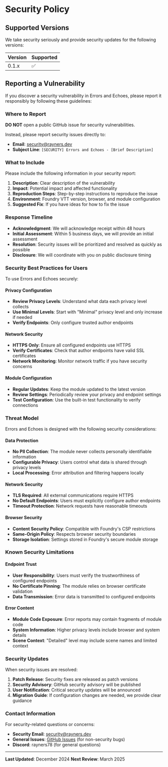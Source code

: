 # Security Policy

## Supported Versions

We take security seriously and provide security updates for the following versions:

| Version | Supported          |
| ------- | ------------------ |
| 0.1.x   | :white_check_mark: |

## Reporting a Vulnerability

If you discover a security vulnerability in Errors and Echoes, please report it responsibly by following these guidelines:

### Where to Report

**DO NOT** open a public GitHub issue for security vulnerabilities.

Instead, please report security issues directly to:
- **Email**: security@rayners.dev
- **Subject Line**: `[SECURITY] Errors and Echoes - [Brief Description]`

### What to Include

Please include the following information in your security report:

1. **Description**: Clear description of the vulnerability
2. **Impact**: Potential impact and affected functionality
3. **Reproduction Steps**: Step-by-step instructions to reproduce the issue
4. **Environment**: Foundry VTT version, browser, and module configuration
5. **Suggested Fix**: If you have ideas for how to fix the issue

### Response Timeline

- **Acknowledgment**: We will acknowledge receipt within 48 hours
- **Initial Assessment**: Within 5 business days, we will provide an initial assessment
- **Resolution**: Security issues will be prioritized and resolved as quickly as possible
- **Disclosure**: We will coordinate with you on public disclosure timing

### Security Best Practices for Users

To use Errors and Echoes securely:

#### Privacy Configuration
- **Review Privacy Levels**: Understand what data each privacy level collects
- **Use Minimal Levels**: Start with "Minimal" privacy level and only increase if needed
- **Verify Endpoints**: Only configure trusted author endpoints

#### Network Security
- **HTTPS Only**: Ensure all configured endpoints use HTTPS
- **Verify Certificates**: Check that author endpoints have valid SSL certificates
- **Network Monitoring**: Monitor network traffic if you have security concerns

#### Module Configuration
- **Regular Updates**: Keep the module updated to the latest version
- **Review Settings**: Periodically review your privacy and endpoint settings
- **Test Configuration**: Use the built-in test functionality to verify connections

### Threat Model

Errors and Echoes is designed with the following security considerations:

#### Data Protection
- **No PII Collection**: The module never collects personally identifiable information
- **Configurable Privacy**: Users control what data is shared through privacy levels
- **Local Processing**: Error attribution and filtering happens locally

#### Network Security
- **TLS Required**: All external communications require HTTPS
- **No Default Endpoints**: Users must explicitly configure author endpoints
- **Timeout Protection**: Network requests have reasonable timeouts

#### Browser Security
- **Content Security Policy**: Compatible with Foundry's CSP restrictions
- **Same-Origin Policy**: Respects browser security boundaries
- **Storage Isolation**: Settings stored in Foundry's secure module storage

### Known Security Limitations

#### Endpoint Trust
- **User Responsibility**: Users must verify the trustworthiness of configured endpoints
- **No Certificate Pinning**: The module relies on browser certificate validation
- **Data Transmission**: Error data is transmitted to configured endpoints

#### Error Content
- **Module Code Exposure**: Error reports may contain fragments of module code
- **System Information**: Higher privacy levels include browser and system details
- **Scene Context**: "Detailed" level may include scene names and limited context

### Security Updates

When security issues are resolved:

1. **Patch Release**: Security fixes are released as patch versions
2. **Security Advisory**: GitHub security advisory will be published
3. **User Notification**: Critical security updates will be announced
4. **Migration Guide**: If configuration changes are needed, we provide clear guidance

### Contact Information

For security-related questions or concerns:

- **Security Email**: security@rayners.dev
- **General Issues**: [GitHub Issues](https://github.com/rayners/fvtt-errors-and-echoes/issues) (for non-security bugs)
- **Discord**: rayners78 (for general questions)

---

**Last Updated**: December 2024
**Next Review**: March 2025